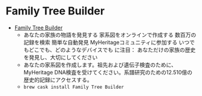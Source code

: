 # Family Tree Builder
- [Family Tree Builder](https://www.myheritage.com/)
  -  あなたの家族の物語を発見する 家系図をオンラインで作成する 数百万の記録を検索 簡単な自動発見 MyHeritageコミュニティに参加する いつでもどこでも、どのようなデバイスでも                             に注目：                         あなただけの家族の歴史を発見し、大切にしてください
  - あなたの家系図を作成します。祖先および遺伝子検査のために、MyHeritage DNA検査を受けてください。系譜研究のための12.510億の歴史的記録にアクセスする。
  - `brew cask install Family Tree Builder`
